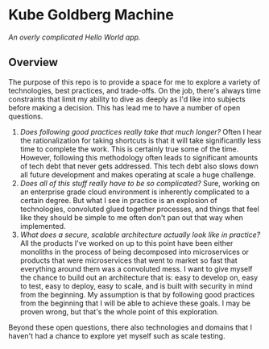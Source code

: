 # Kube Goldberg Machine
*An overly complicated Hello World app.*

## Overview
The purpose of this repo is to provide a space for me to explore a variety of technologies, best practices, and trade-offs.  On the job, there's always time constraints that limit my ability to dive as deeply as I'd like into subjects before making a decision.  This has lead me to have a number of open questions.

1. *Does following good practices really take that much longer?*  Often I hear the rationalization for taking shortcuts is that it will take significantly less time to complete the work. This is certainly true some of the time. However, following this methodology often leads to significant amounts of tech debt that never gets addressed.  This tech debt also slows down all future development and makes operating at scale a huge challenge.
2. *Does all of this stuff really have to be so complicated?*  Sure, working on an enterprise grade cloud environment is inherently complicated to a certain degree.  But what I see in practice is an explosion of technologies, convoluted glued together processes, and things that feel like they should be simple to me often don't pan out that way when implemented.
3. *What does a secure, scalable architecture actually look like in practice?*  All the products I've worked on up to this point have been either monoliths in the process of being decomposed into microservices or products that were microservices that went to market so fast that everything around them was a convoluted mess.  I want to give myself the chance to build out an architecture that is: easy to develop on, easy to test, easy to deploy, easy to scale, and is built with security in mind from the beginning.  My assumption is that by following good practices from the beginning that I will be able to achieve these goals.  I may be proven wrong, but that's the whole point of this exploration.

Beyond these open questions, there also technologies and domains that I haven't had a chance to explore yet myself such as scale testing.
